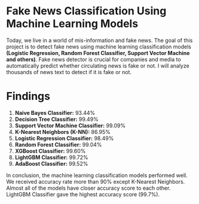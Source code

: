 # Fake News Classification Using Machine Learning Models
Today, we live in a world of mis-information and fake news. The goal of this project is to detect fake news using machine learning classification models **(Logistic Regression, Random Forest Classifier, Support Vector Machine and others)**.
Fake news detector is crucial for companies and media to automatically predict whether circulating news is fake or not. I will analyze thousands of news text to detect if it is fake or not.

# Findings
1. **Naive Bayes Classifier:** 93.44%
2. **Decision Tree Classifier:** 99.49%
3. **Support Vector Machine Classifier:** 99.09%
4. **K-Nearest Neighbors (K-NN):** 86.95%
5. **Logistic Regression Classifier:** 98.49%
6. **Random Forest Classifier:** 99.04%
7. **XGBoost Classifier:** 99.60%
8. **LightGBM Classifier:** 99.72%
9. **AdaBoost Classifier:** 99.52%

In conclusion, the machine learning classification models performed well. We received accuracy rate more than 90% except K-Nearest Neighbors. Almost all of the models have closer accuracy score to each other. LightGBM Classifier gave the highest accuracy score (99.7%).
